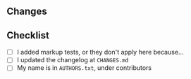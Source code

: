 <!--- Provide a general summary of your changes in the Title above -->

<!-- Please link to a related issue below. -->

## Changes
<!--- Describe your changes -->

## Checklist
- [ ] I added markup tests, or they don't apply here because...
- [ ] I updated the changelog at `CHANGES.md`
- [ ] My name is in `AUTHORS.txt`, under contributors
